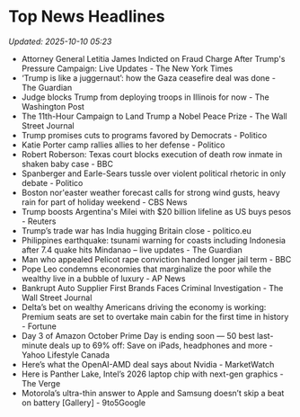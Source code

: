 # Top News Headlines

_Updated: 2025-10-10 05:23_

- Attorney General Letitia James Indicted on Fraud Charge After Trump's Pressure Campaign: Live Updates - The New York Times
- ‘Trump is like a juggernaut’: how the Gaza ceasefire deal was done - The Guardian
- Judge blocks Trump from deploying troops in Illinois for now - The Washington Post
- The 11th-Hour Campaign to Land Trump a Nobel Peace Prize - The Wall Street Journal
- Trump promises cuts to programs favored by Democrats - Politico
- Katie Porter camp rallies allies to her defense - Politico
- Robert Roberson: Texas court blocks execution of death row inmate in shaken baby case - BBC
- Spanberger and Earle-Sears tussle over violent political rhetoric in only debate - Politico
- Boston nor'easter weather forecast calls for strong wind gusts, heavy rain for part of holiday weekend - CBS News
- Trump boosts Argentina's Milei with $20 billion lifeline as US buys pesos - Reuters
- Trump’s trade war has India hugging Britain close - politico.eu
- Philippines earthquake: tsunami warning for coasts including Indonesia after 7.4 quake hits Mindanao – live updates - The Guardian
- Man who appealed Pelicot rape conviction handed longer jail term - BBC
- Pope Leo condemns economies that marginalize the poor while the wealthy live in a bubble of luxury - AP News
- Bankrupt Auto Supplier First Brands Faces Criminal Investigation - The Wall Street Journal
- Delta’s bet on wealthy Americans driving the economy is working: Premium seats are set to overtake main cabin for the first time in history - Fortune
- Day 3 of Amazon October Prime Day is ending soon — 50 best last-minute deals up to 69% off: Save on iPads, headphones and more - Yahoo Lifestyle Canada
- Here’s what the OpenAI-AMD deal says about Nvidia - MarketWatch
- Here is Panther Lake, Intel’s 2026 laptop chip with next-gen graphics - The Verge
- Motorola’s ultra-thin answer to Apple and Samsung doesn’t skip a beat on battery [Gallery] - 9to5Google